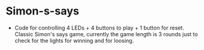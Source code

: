 # Simon-s-says

- Code for controlling 4 LEDs + 4 buttons to play + 1 button for reset. Classic Simon's says game, currently the game length is 3 rounds just to check for the lights for winning and for loosing.
